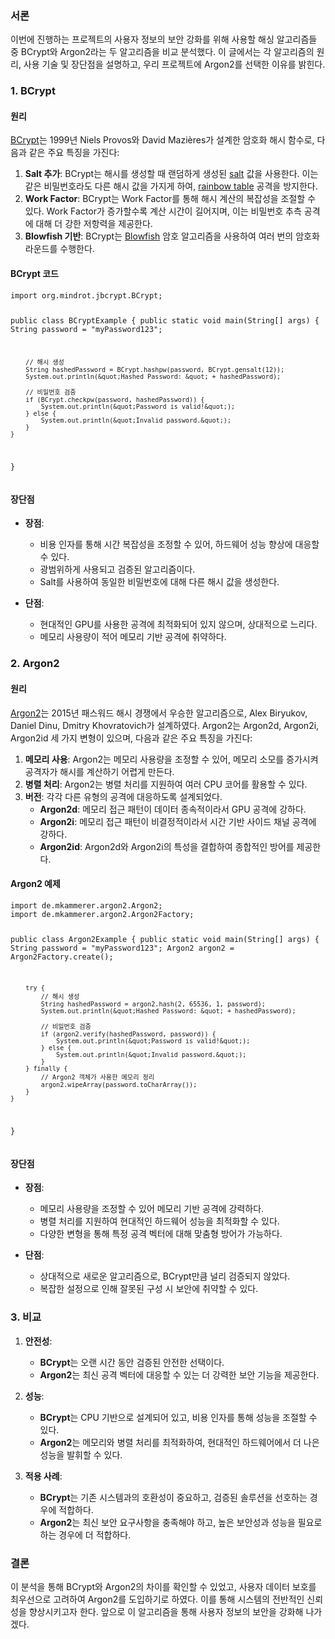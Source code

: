 <h3 id="서론">서론</h3>
<p> 이번에 진행하는 프로젝트의 사용자 정보의 보안 강화를 위해 사용할 해싱 알고리즘들 중 BCrypt와 Argon2라는 두 알고리즘을 비교 분석했다. 이 글에서는 각 알고리즘의 원리, 사용 기술 및 장단점을 설명하고, 우리 프로젝트에 Argon2를 선택한 이유를 밝힌다.</p>
<h3 id="1-bcrypt">1. BCrypt</h3>
<h4 id="원리">원리</h4>
<p><a href="https://en.wikipedia.org/wiki/Bcrypt">BCrypt</a>는 1999년 Niels Provos와 David Mazières가 설계한 암호화 해시 함수로, 다음과 같은 주요 특징을 가진다:</p>
<ol>
<li><strong>Salt 추가</strong>: BCrypt는 해시를 생성할 때 랜덤하게 생성된 <a href="https://en.wikipedia.org/wiki/Salt_(cryptography)">salt</a> 값을 사용한다. 이는 같은 비밀번호라도 다른 해시 값을 가지게 하여, <a href="https://en.wikipedia.org/wiki/Rainbow_table">rainbow table</a> 공격을 방지한다.</li>
<li><strong>Work Factor</strong>: BCrypt는 Work Factor를 통해 해시 계산의 복잡성을 조절할 수 있다. Work Factor가 증가할수록 계산 시간이 길어지며, 이는 비밀번호 추측 공격에 대해 더 강한 저항력을 제공한다.</li>
<li><strong>Blowfish 기반</strong>: BCrypt는 <a href="https://en.wikipedia.org/wiki/Blowfish_(cipher)">Blowfish</a> 암호 알고리즘을 사용하여 여러 번의 암호화 라운드를 수행한다.</li>
</ol>
<h4 id="bcrypt-코드">BCrypt 코드</h4>
<pre><code class="language-java">import org.mindrot.jbcrypt.BCrypt;

public class BCryptExample {
    public static void main(String[] args) {
        String password = &quot;myPassword123&quot;;

        // 해시 생성
        String hashedPassword = BCrypt.hashpw(password, BCrypt.gensalt(12));
        System.out.println(&quot;Hashed Password: &quot; + hashedPassword);

        // 비밀번호 검증
        if (BCrypt.checkpw(password, hashedPassword)) {
            System.out.println(&quot;Password is valid!&quot;);
        } else {
            System.out.println(&quot;Invalid password.&quot;);
        }
    }
}</code></pre>
<h4 id="장단점">장단점</h4>
<ul>
<li><p><strong>장점</strong>:</p>
<ul>
<li>비용 인자를 통해 시간 복잡성을 조정할 수 있어, 하드웨어 성능 향상에 대응할 수 있다.</li>
<li>광범위하게 사용되고 검증된 알고리즘이다.</li>
<li>Salt를 사용하여 동일한 비밀번호에 대해 다른 해시 값을 생성한다.</li>
</ul>
</li>
<li><p><strong>단점</strong>:</p>
<ul>
<li>현대적인 GPU를 사용한 공격에 최적화되어 있지 않으며, 상대적으로 느리다.</li>
<li>메모리 사용량이 적어 메모리 기반 공격에 취약하다.</li>
</ul>
</li>
</ul>
<h3 id="2-argon2">2. Argon2</h3>
<h4 id="원리-1">원리</h4>
<p><a href="https://en.wikipedia.org/wiki/Argon2">Argon2</a>는 2015년 패스워드 해시 경쟁에서 우승한 알고리즘으로, Alex Biryukov, Daniel Dinu, Dmitry Khovratovich가 설계하였다. Argon2는 Argon2d, Argon2i, Argon2id 세 가지 변형이 있으며, 다음과 같은 주요 특징을 가진다:</p>
<ol>
<li><strong>메모리 사용</strong>: Argon2는 메모리 사용량을 조정할 수 있어, 메모리 소모를 증가시켜 공격자가 해시를 계산하기 어렵게 만든다.</li>
<li><strong>병렬 처리</strong>: Argon2는 병렬 처리를 지원하여 여러 CPU 코어를 활용할 수 있다.</li>
<li><strong>버전</strong>: 각각 다른 유형의 공격에 대응하도록 설계되었다.<ul>
<li><strong>Argon2d</strong>: 메모리 접근 패턴이 데이터 종속적이라서 GPU 공격에 강하다.</li>
<li><strong>Argon2i</strong>: 메모리 접근 패턴이 비결정적이라서 시간 기반 사이드 채널 공격에 강하다.</li>
<li><strong>Argon2id</strong>: Argon2d와 Argon2i의 특성을 결합하여 종합적인 방어를 제공한다.</li>
</ul>
</li>
</ol>
<h4 id="argon2-예제">Argon2 예제</h4>
<pre><code class="language-java">import de.mkammerer.argon2.Argon2;
import de.mkammerer.argon2.Argon2Factory;

public class Argon2Example {
    public static void main(String[] args) {
        String password = &quot;myPassword123&quot;;
        Argon2 argon2 = Argon2Factory.create();

        try {
            // 해시 생성
            String hashedPassword = argon2.hash(2, 65536, 1, password);
            System.out.println(&quot;Hashed Password: &quot; + hashedPassword);

            // 비밀번호 검증
            if (argon2.verify(hashedPassword, password)) {
                System.out.println(&quot;Password is valid!&quot;);
            } else {
                System.out.println(&quot;Invalid password.&quot;);
            }
        } finally {
            // Argon2 객체가 사용한 메모리 정리
            argon2.wipeArray(password.toCharArray());
        }
    }
}</code></pre>
<h4 id="장단점-1">장단점</h4>
<ul>
<li><p><strong>장점</strong>:</p>
<ul>
<li>메모리 사용량을 조정할 수 있어 메모리 기반 공격에 강력하다.</li>
<li>병렬 처리를 지원하여 현대적인 하드웨어 성능을 최적화할 수 있다.</li>
<li>다양한 변형을 통해 특정 공격 벡터에 대해 맞춤형 방어가 가능하다.</li>
</ul>
</li>
<li><p><strong>단점</strong>:</p>
<ul>
<li>상대적으로 새로운 알고리즘으로, BCrypt만큼 널리 검증되지 않았다.</li>
<li>복잡한 설정으로 인해 잘못된 구성 시 보안에 취약할 수 있다.</li>
</ul>
</li>
</ul>
<h3 id="3-비교">3. 비교</h3>
<ol>
<li><p><strong>안전성</strong>:</p>
<ul>
<li><strong>BCrypt</strong>는 오랜 시간 동안 검증된 안전한 선택이다.</li>
<li><strong>Argon2</strong>는 최신 공격 벡터에 대응할 수 있는 더 강력한 보안 기능을 제공한다.</li>
</ul>
</li>
<li><p><strong>성능</strong>:</p>
<ul>
<li><strong>BCrypt</strong>는 CPU 기반으로 설계되어 있고, 비용 인자를 통해 성능을 조절할 수 있다.</li>
<li><strong>Argon2</strong>는 메모리와 병렬 처리를 최적화하여, 현대적인 하드웨어에서 더 나은 성능을 발휘할 수 있다.</li>
</ul>
</li>
<li><p><strong>적용 사례</strong>:</p>
<ul>
<li><strong>BCrypt</strong>는 기존 시스템과의 호환성이 중요하고, 검증된 솔루션을 선호하는 경우에 적합하다.</li>
<li><strong>Argon2</strong>는 최신 보안 요구사항을 충족해야 하고, 높은 보안성과 성능을 필요로 하는 경우에 더 적합하다.</li>
</ul>
</li>
</ol>
<h3 id="결론">결론</h3>
<p>이 분석을 통해 BCrypt와 Argon2의 차이를 확인할 수 있었고, 사용자 데이터 보호를 최우선으로 고려하여 Argon2를 도입하기로 하였다. 이를 통해 시스템의 전반적인 신뢰성을 향상시키고자 한다. 앞으로 이 알고리즘을 통해 사용자 정보의 보안을 강화해 나가겠다.</p>
